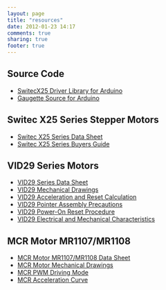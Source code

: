 ```yaml
---
layout: page
title: "resources"
date: 2012-01-23 14:17
comments: true
sharing: true
footer: true
---
```

Source Code
-----------
 - [SwitecX25 Driver Library for Arduino](https://github.com/clearwater/SwitecX25)
 - [Gaugette Source for Arduino](https://github.com/clearwater/gaugette)

Switec X25 Series Stepper Motors
--------------------------------
 - [Switec X25 Series Data Sheet](/resources/switec/X25_xxx_01_SP_E-1.pdf)
 - [Switec X25 Series Buyers Guide](/resources/switec/ISM_Buyers_Guide.pdf)    

VID29 Series Motors
-------------------
 - [VID29 Series Data Sheet](/resources/vid/20091026113525_VID29_manual_EN-080606.pdf)
 - [VID29 Mechanical Drawings](/resources/vid/20090905105401VID29.pdf) 
 - [VID29 Acceleration and Reset Calculation](/resources/vid/2009111395111_Acceleration_&_reset_calculation_example.pdf) 
 - [VID29 Pointer Assembly Precautions](/resources/vid/2009111395409_VID29_Precaution_of_Pointer_Assembly.pdf) 
 - [VID29 Power-On Reset Procedure](/resources/vid/2009111395504_VID29_reset_pulse_general_description.pdf)
 - [VID29 Electrical and Mechanical Characteristics](/resources/vid/2009111395537_VID29Electrical_and_Mechanical_Characteristic1.pdf)

MCR Motor MR1107/MR1108
-----------------------
 - [MCR Motor MR1107/MR1108 Data Sheet](/resources/mcr/2010410104720473.pdf)
 - [MCR Motor Mechanical Drawings](/resources/mcr/2009212115216347.pdf)
 - [MCR PWM Driving Mode](/resources/mcr/201041010510949.pdf)
 - [MCR Acceleration Curve](/resources/mcr/2010410104915847.pdf)
